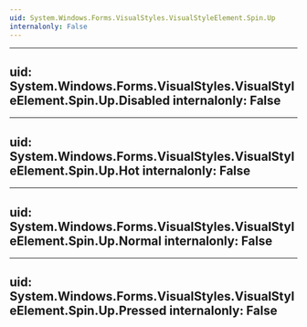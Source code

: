 ```yaml
---
uid: System.Windows.Forms.VisualStyles.VisualStyleElement.Spin.Up
internalonly: False
---
```


---
uid: System.Windows.Forms.VisualStyles.VisualStyleElement.Spin.Up.Disabled
internalonly: False
---

---
uid: System.Windows.Forms.VisualStyles.VisualStyleElement.Spin.Up.Hot
internalonly: False
---

---
uid: System.Windows.Forms.VisualStyles.VisualStyleElement.Spin.Up.Normal
internalonly: False
---

---
uid: System.Windows.Forms.VisualStyles.VisualStyleElement.Spin.Up.Pressed
internalonly: False
---
